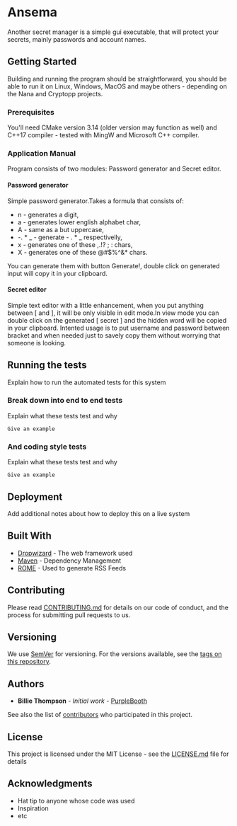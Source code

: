# Ansema

Another secret manager is a simple gui executable, that will protect your
secrets, mainly passwords and account names.

## Getting Started

Building and running the program should be straightforward, you should be able
to run it on Linux, Windows, MacOS and maybe others - depending on the Nana and
Cryptopp projects.

### Prerequisites

You'll need CMake version 3.14 (older version may function as well) and C++17
compiler - tested with MingW and Microsoft C++ compiler.

### Application Manual

Program consists of two modules: Password generator and Secret editor.

#### Password generator
Simple password generator.Takes a formula that consists of:
* n - generates a digit,
* a - generates lower english alphabet char,
* A - same as a but uppercase,
* -. * _ - generate - . * _ respectivelly,
* x - generates one of these ,.!? ; : chars,
* X - generates one of these @#$%^&* chars.
	
You can generate them with button Generate!, double click on generated input
will copy it in your clipboard.

#### Secret editor
Simple text editor with a little enhancement, when you put  anything between
[ and ], it will be only visible in edit mode.In view mode you can double click
on the generated [ secret ] and the hidden word will be copied in your
clipboard. Intented usage is to put username and password between bracket and
when needed just to savely copy them without worrying that someone is looking.


## Running the tests

Explain how to run the automated tests for this system

### Break down into end to end tests

Explain what these tests test and why

```
Give an example
```

### And coding style tests

Explain what these tests test and why

```
Give an example
```

## Deployment

Add additional notes about how to deploy this on a live system

## Built With

* [Dropwizard](http://www.dropwizard.io/1.0.2/docs/) - The web framework used
* [Maven](https://maven.apache.org/) - Dependency Management
* [ROME](https://rometools.github.io/rome/) - Used to generate RSS Feeds

## Contributing

Please read [CONTRIBUTING.md](https://gist.github.com/PurpleBooth/b24679402957c63ec426) for details on our code of conduct, and the process for submitting pull requests to us.

## Versioning

We use [SemVer](http://semver.org/) for versioning. For the versions available, see the [tags on this repository](https://github.com/your/project/tags). 

## Authors

* **Billie Thompson** - *Initial work* - [PurpleBooth](https://github.com/PurpleBooth)

See also the list of [contributors](https://github.com/your/project/contributors) who participated in this project.

## License

This project is licensed under the MIT License - see the [LICENSE.md](LICENSE.md) file for details

## Acknowledgments

* Hat tip to anyone whose code was used
* Inspiration
* etc

